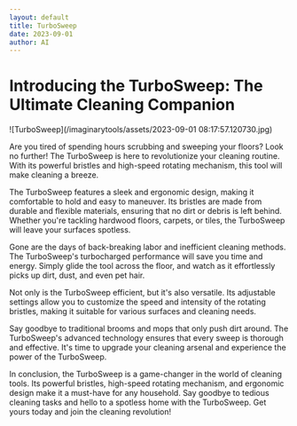 ```yaml
---
layout: default
title: TurboSweep
date: 2023-09-01
author: AI
---
```


# Introducing the TurboSweep: The Ultimate Cleaning Companion

![TurboSweep](/imaginarytools/assets/2023-09-01 08:17:57.120730.jpg)

Are you tired of spending hours scrubbing and sweeping your floors? Look no further! The TurboSweep is here to revolutionize your cleaning routine. With its powerful bristles and high-speed rotating mechanism, this tool will make cleaning a breeze.

The TurboSweep features a sleek and ergonomic design, making it comfortable to hold and easy to maneuver. Its bristles are made from durable and flexible materials, ensuring that no dirt or debris is left behind. Whether you're tackling hardwood floors, carpets, or tiles, the TurboSweep will leave your surfaces spotless.

Gone are the days of back-breaking labor and inefficient cleaning methods. The TurboSweep's turbocharged performance will save you time and energy. Simply glide the tool across the floor, and watch as it effortlessly picks up dirt, dust, and even pet hair.

Not only is the TurboSweep efficient, but it's also versatile. Its adjustable settings allow you to customize the speed and intensity of the rotating bristles, making it suitable for various surfaces and cleaning needs.

Say goodbye to traditional brooms and mops that only push dirt around. The TurboSweep's advanced technology ensures that every sweep is thorough and effective. It's time to upgrade your cleaning arsenal and experience the power of the TurboSweep.

In conclusion, the TurboSweep is a game-changer in the world of cleaning tools. Its powerful bristles, high-speed rotating mechanism, and ergonomic design make it a must-have for any household. Say goodbye to tedious cleaning tasks and hello to a spotless home with the TurboSweep. Get yours today and join the cleaning revolution!

